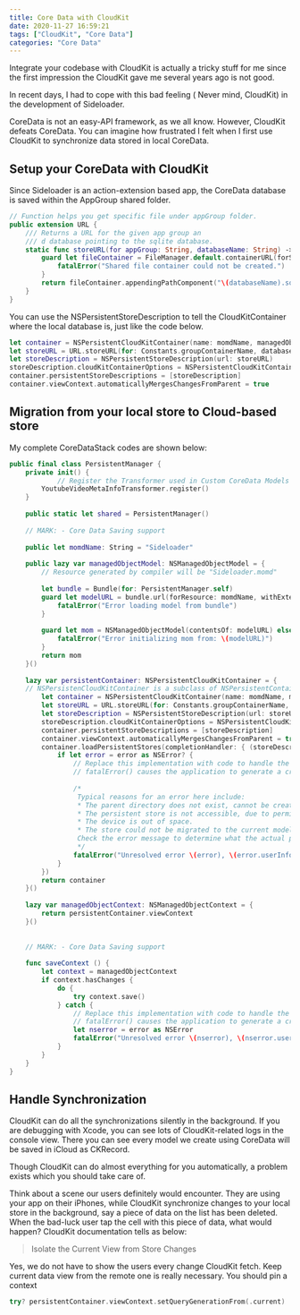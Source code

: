 ```yaml
---
title: Core Data with CloudKit
date: 2020-11-27 16:59:21
tags: ["CloudKit", "Core Data"]
categories: "Core Data"
---
```



Integrate your codebase with CloudKit is actually a tricky stuff for me since the first impression the CloudKit gave me several years ago is not good.

In recent days, I had to cope with this bad feeling ( Never mind, CloudKit) in the development of Sideloader.

CoreData is not an easy-API framework, as we all know. However, CloudKit defeats CoreData. You can imagine how frustrated I felt when I first use CloudKit to synchronize data stored in local CoreData.


## Setup your CoreData with CloudKit

Since Sideloader is an action-extension based app, the CoreData database is saved within the AppGroup shared folder. 


``` Swift
// Function helps you get specific file under appGroup folder.
public extension URL {
    /// Returns a URL for the given app group an
    /// d database pointing to the sqlite database.
    static func storeURL(for appGroup: String, databaseName: String) -> URL {
        guard let fileContainer = FileManager.default.containerURL(forSecurityApplicationGroupIdentifier: appGroup) else {
            fatalError("Shared file container could not be created.")
        }
        return fileContainer.appendingPathComponent("\(databaseName).sqlite")
    }
}


```


You can use the NSPersistentStoreDescription to tell the CloudKitContainer where the local database is, just like the code below.

``` Swift
let container = NSPersistentCloudKitContainer(name: momdName, managedObjectModel: managedObjectModel)
let storeURL = URL.storeURL(for: Constants.groupContainerName, databaseName: "Sideloader")
let storeDescription = NSPersistentStoreDescription(url: storeURL)
storeDescription.cloudKitContainerOptions = NSPersistentCloudKitContainerOptions(containerIdentifier: "iCloud.app.chen.ios.Sideloader")
container.persistentStoreDescriptions = [storeDescription]
container.viewContext.automaticallyMergesChangesFromParent = true
```

## Migration from your local store to Cloud-based store



My complete CoreDataStack codes are shown below:

``` Swift
public final class PersistentManager {
    private init() {
		    // Register the Transformer used in Custom CoreData Models
        YoutubeVideoMetaInfoTransformer.register()
    }
    
    public static let shared = PersistentManager()
    
    // MARK: - Core Data Saving support
    
    public let momdName: String = "Sideloader"
    
    public lazy var managedObjectModel: NSManagedObjectModel = {
        // Resource generated by compiler will be "Sideloader.momd"
        
        let bundle = Bundle(for: PersistentManager.self)
        guard let modelURL = bundle.url(forResource: momdName, withExtension: "momd") else {
            fatalError("Error loading model from bundle")
        }
        
        guard let mom = NSManagedObjectModel(contentsOf: modelURL) else {
            fatalError("Error initializing mom from: \(modelURL)")
        }
        return mom
    }()
    
    lazy var persistentContainer: NSPersistentCloudKitContainer = {
    // NSPersistenCloudKitContainer is a subclass of NSPersistentContainer, adding the CloudKit capability.
        let container = NSPersistentCloudKitContainer(name: momdName, managedObjectModel: managedObjectModel)
        let storeURL = URL.storeURL(for: Constants.groupContainerName, databaseName: "Sideloader")
        let storeDescription = NSPersistentStoreDescription(url: storeURL)
        storeDescription.cloudKitContainerOptions = NSPersistentCloudKitContainerOptions(containerIdentifier: "iCloud.app.chen.ios.Sideloader")
        container.persistentStoreDescriptions = [storeDescription]
        container.viewContext.automaticallyMergesChangesFromParent = true
        container.loadPersistentStores(completionHandler: { (storeDescription, error) in
            if let error = error as NSError? {
                // Replace this implementation with code to handle the error appropriately.
                // fatalError() causes the application to generate a crash log and terminate. You should not use this function in a shipping application, although it may be useful during development.
                
                /*
                 Typical reasons for an error here include:
                 * The parent directory does not exist, cannot be created, or disallows writing.
                 * The persistent store is not accessible, due to permissions or data protection when the device is locked.
                 * The device is out of space.
                 * The store could not be migrated to the current model version.
                 Check the error message to determine what the actual problem was.
                 */
                fatalError("Unresolved error \(error), \(error.userInfo)")
            }
        })
        return container
    }()
    
    lazy var managedObjectContext: NSManagedObjectContext = {
        return persistentContainer.viewContext
    }()
    
    
    // MARK: - Core Data Saving support
    
    func saveContext () {
        let context = managedObjectContext
        if context.hasChanges {
            do {
                try context.save()
            } catch {
                // Replace this implementation with code to handle the error appropriately.
                // fatalError() causes the application to generate a crash log and terminate. You should not use this function in a shipping application, although it may be useful during development.
                let nserror = error as NSError
                fatalError("Unresolved error \(nserror), \(nserror.userInfo)")
            }
        }
    }
}
```


## Handle Synchronization

CloudKit can do all the synchronizations silently in the background. If you are debugging with Xcode, you can see lots of CloudKit-related logs in the console view. There you can see every model we create using CoreData will be saved in iCloud as CKRecord.


Though CloudKit can do almost everything for you automatically, a problem exists which you should take care of.

Think about a scene our users definitely would encounter. They are using your app on their iPhones, while CloudKit synchronize changes to your local store in the background, say a piece of data on the list has been deleted. When the bad-luck user tap the cell with this piece of data, what would happen? CloudKit documentation tells as below:

> Isolate the Current View from Store Changes

Yes, we do not have to show the users every change CloudKit fetch. Keep current data view from the remote one is really necessary. You should pin a context 


``` Swift
try? persistentContainer.viewContext.setQueryGenerationFrom(.current)
```
